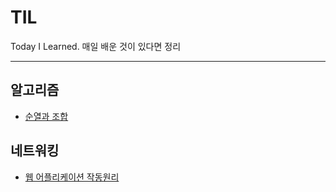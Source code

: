 # TIL
Today I Learned. 매일 배운 것이 있다면 정리

---
## 알고리즘

- [순열과 조합](https://github.com/philE22/TIL/blob/main/Algorithm/Permutation%26Combination.md)


## 네트워킹
- [웹 어플리케이션 작동원리](https://github.com/philE22/TIL/blob/main/Network/Network.md)
